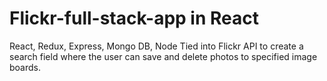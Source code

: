 # Flickr-full-stack-app in React
React, Redux, Express, Mongo DB, Node
Tied into Flickr API to create a search field where the 
user can save and delete photos to specified image boards.


